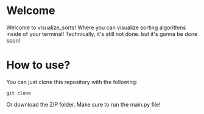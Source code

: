 # Welcome
Welcome to visualize_sorts! Where you can visualize sorting algorithms inside of your terminal! Technically, it's still not done. but it's gonna be done soon!

# How to use?
You can just clone this repository with the following:
```
git clone
```
Or download the ZIP folder.
Make sure to run the main.py file!
